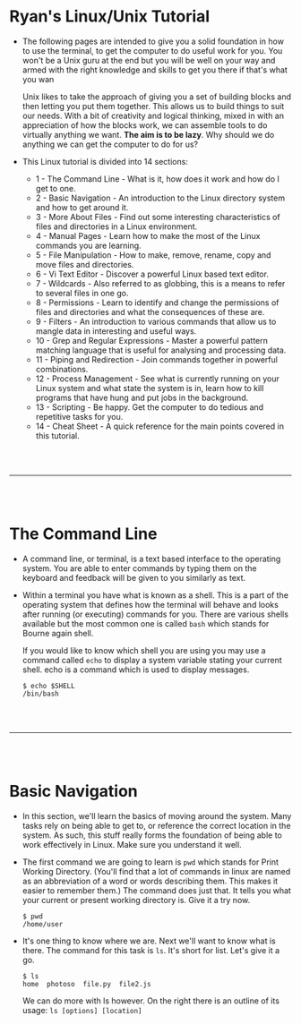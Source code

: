 # Ryan's Linux/Unix Tutorial

- The following pages are intended to give you a solid foundation in how to use the terminal, to get the computer to do useful work for you. You won't be a Unix guru at the end but you will be well on your way and armed with the right knowledge and skills to get you there if that's what you wan
  
  Unix likes to take the approach of giving you a set of building blocks and then letting you put them together. This allows us to build things to suit our needs. With a bit of creativity and logical thinking, mixed in with an appreciation of how the blocks work, we can assemble tools to do virtually anything we want. __The aim is to be lazy__. Why should we do anything we can get the computer to do for us?
  
- This Linux tutorial is divided into 14 sections:
  - 1 - The Command Line - What is it, how does it work and how do I get to one.
  - 2 - Basic Navigation - An introduction to the Linux directory system and how to get around it.
  - 3 - More About Files - Find out some interesting characteristics of files and directories in a Linux environment.
  - 4 - Manual Pages - Learn how to make the most of the Linux commands you are learning.
  - 5 - File Manipulation - How to make, remove, rename, copy and move files and directories.
  - 6 - Vi Text Editor - Discover a powerful Linux based text editor.
  - 7 - Wildcards - Also referred to as globbing, this is a means to refer to several files in one go.
  - 8 - Permissions - Learn to identify and change the permissions of files and directories and what the consequences of these are.
  - 9 - Filters - An introduction to various commands that allow us to mangle data in interesting and useful ways.
  - 10 - Grep and Regular Expressions - Master a powerful pattern matching language that is useful for analysing and processing data.
  - 11 - Piping and Redirection - Join commands together in powerful combinations.
  - 12 - Process Management - See what is currently running on your Linux system and what state the system is in, learn how to kill programs that have hung and put jobs in the background.
  - 13 - Scripting - Be happy. Get the computer to do tedious and repetitive tasks for you.
  - 14 - Cheat Sheet - A quick reference for the main points covered in this tutorial.
  
  
<br>
<br>

---

<br>
<br>

# The Command Line

- A command line, or terminal, is a text based interface to the operating system. You are able to enter commands by typing them on the keyboard and feedback will be given to you similarly as text.

- Within a terminal you have what is known as a shell. This is a part of the operating system that defines how the terminal will behave and looks after running (or executing) commands for you. There are various shells available but the most common one is called `bash` which stands for Bourne again shell.
  
  If you would like to know which shell you are using you may use a command called `echo` to display a system variable stating your current shell. echo is a command which is used to display messages.
  ```
  $ echo $SHELL
  /bin/bash
  ```
  
<br>
<br>

---

<br>
<br>

# Basic Navigation

- In this section, we'll learn the basics of moving around the system. Many tasks rely on being able to get to, or reference the correct location in the system. As such, this stuff really forms the foundation of being able to work effectively in Linux. Make sure you understand it well.

- The first command we are going to learn is `pwd` which stands for Print Working Directory. (You'll find that a lot of commands in linux are named as an abbreviation of a word or words describing them. This makes it easier to remember them.) The command does just that. It tells you what your current or present working directory is. Give it a try now.
  ```
  $ pwd
  /home/user
  ```
  
- It's one thing to know where we are. Next we'll want to know what is there. The command for this task is `ls`. It's short for list. Let's give it a go.
  ```
  $ ls
  home  photoso  file.py  file2.js
  ```
  We can do more with ls however. On the right there is an outline of its usage: `ls [options] [location]`
